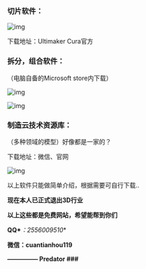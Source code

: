 ### 切片软件：

![img](https://img-blog.csdnimg.cn/20200801151929849.png)![点击并拖拽以移动](data:image/gif;base64,R0lGODlhAQABAPABAP///wAAACH5BAEKAAAALAAAAAABAAEAAAICRAEAOw==)

下载地址：Ultimaker Cura官方



### 拆分，组合软件： 

（电脑自备的Microsoft store内下载）

![img](https://img-blog.csdnimg.cn/20200801151939193.png)![点击并拖拽以移动](data:image/gif;base64,R0lGODlhAQABAPABAP///wAAACH5BAEKAAAALAAAAAABAAEAAAICRAEAOw==)

![img](https://img-blog.csdnimg.cn/20200801151942708.png?x-oss-process=image/watermark,type_ZmFuZ3poZW5naGVpdGk,shadow_10,text_aHR0cHM6Ly9ibG9nLmNzZG4ubmV0L3dlaXhpbl80NTA0MjU2OQ==,size_16,color_FFFFFF,t_70)![点击并拖拽以移动](data:image/gif;base64,R0lGODlhAQABAPABAP///wAAACH5BAEKAAAALAAAAAABAAEAAAICRAEAOw==)



### 制造云技术资源库： 

（多种领域的模型）好像都是一家的？

下载地址：微信、官网

![img](https://img-blog.csdnimg.cn/2020080115195395.png)![点击并拖拽以移动](data:image/gif;base64,R0lGODlhAQABAPABAP///wAAACH5BAEKAAAALAAAAAABAAEAAAICRAEAOw==)





以上软件只能做简单介绍，根据需要可自行下载..



**现在本人已正式退出3D行业**

**以上这些都是免费网站，希望能帮到你们**



**QQ\****：2556009510**

**微信：cuantianhou119**



**————— Predator ###**
